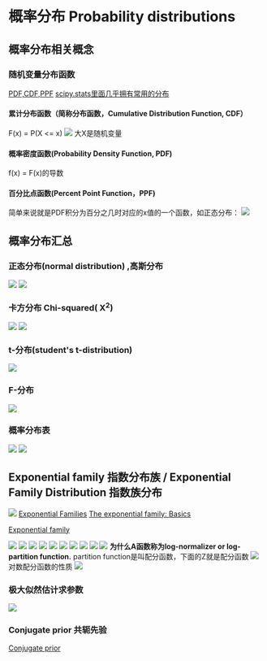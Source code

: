 # 概率分布 Probability distributions


## 概率分布相关概念
### 随机变量分布函数
[PDF,CDF,PPF](https://blog.csdn.net/sinat_26566137/article/details/80069481)
[scipy.stats里面几乎拥有常用的分布](https://docs.scipy.org/doc/scipy/reference/stats.html)

#### 累计分布函数（简称分布函数，Cumulative Distribution Function, CDF）
F(x) = P(X <= x)
![](img/pdf_01.jpg)
大X是随机变量

#### 概率密度函数(Probability Density Function, PDF)
f(x) = F(x)的导数

#### 百分比点函数(Percent Point Function，PPF)

简单来说就是PDF积分为百分之几时对应的x值的一个函数，如正态分布：
![](img/norm_ppf.gif)
## 概率分布汇总
### 正态分布(normal distribution) ,高斯分布
![](img/nd_01.jpg)
![](img/nd_02.jpg)

### 卡方分布 Chi-squared( X<sup>2</sup>)
![](img/csd_01.jpg)
![](img/csd_02.jpg)

### t-分布(student's t-distribution)
![](img/td_01.jpg)

### F-分布
![](img/fd_01.jpg)

### 概率分布表
![](img/常见概率分布表.png)
![](img/常用概率分布表.jpg)


## Exponential family 指数分布族 / Exponential Family Distribution 指数族分布

![](img/exponential_family_12.png)
[Exponential Families](https://www.cs.princeton.edu/courses/archive/fall11/cos597C/lectures/exponential-families.pdf)
[The exponential family: Basics](https://people.eecs.berkeley.edu/~jordan/courses/260-spring10/other-readings/chapter8.pdf)

[Exponential family](https://encyclopedia.thefreedictionary.com/Exponential+family)


![](img/Exponential_family_01.png)
![](img/Exponential_family_02.png)
![](img/Exponential_family_03.png)
![](img/Exponential_family_04.png)
![](img/Exponential_family_05.png)
![](img/Exponential_family_06.png)
![](img/Exponential_family_07.png)
![](img/Exponential_family_08.png)
![](img/Exponential_family_09.png)
![](img/Exponential_family_10.png)
**为什么A函数称为log-normalizer or log-partition function.** partition function是叫配分函数，下面的Z就是配分函数
![](img/Exponential_family_11.png)
对数配分函数的性质
![](img/Exponential_family_13.png)

### 极大似然估计求参数
![](img/Exponential_family_14.png)
### Conjugate prior 共轭先验
[Conjugate prior](https://encyclopedia.thefreedictionary.com/Conjugate+prior)
